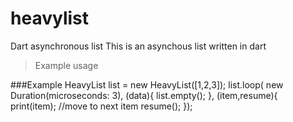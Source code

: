 # heavylist
Dart asynchronous list
This is an asynchous list written in dart
>Example usage


                    
###Example
  HeavyList list = new HeavyList([1,2,3]);
  list.loop(
      new Duration(microseconds: 3),
      (data){
        list.empty();
      },
      (item,resume){
        print(item);
	//move to next item
        resume();
  });	
